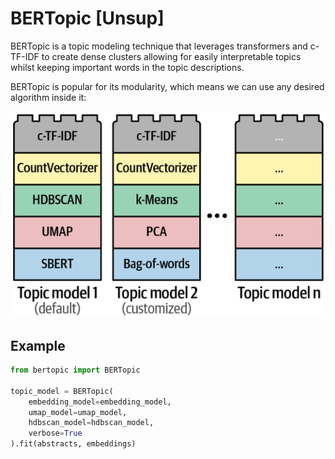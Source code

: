 # BERTopic [Unsup]

BERTopic is a topic modeling technique that leverages transformers and c-TF-IDF to create dense clusters allowing for easily interpretable topics whilst keeping important words in the topic descriptions.

BERTopic is popular for its modularity, which means we can use any desired algorithm inside it:

![](bertopic/bertopic_modularity.png)

## Example

```python
from bertopic import BERTopic

topic_model = BERTopic(
    embedding_model=embedding_model,
    umap_model=umap_model,
    hdbscan_model=hdbscan_model,
    verbose=True
).fit(abstracts, embeddings)
```
